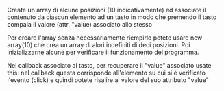Create un array di alcune posizioni (10 indicativamente) ed associate il contenuto da ciascun elemento ad un tasto in modo che premendo il tasto compaia il valore (attr. "value) associato allo stesso

Per creare l'array senza necessariamente riempirlo potete usare new array(10) che crea un array di alori indefiniti di deci posizioni. Poi inizializzarne alcune per verificare il funzionamento del programma.

Nel callback associato al tasto, per recuperare il "value" associato usate this: nel callback questa corrisponde all'elemento su cui si è verificato l'evento (click) e quindi potete risalire al valore del suo attributo "value"
